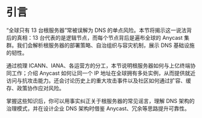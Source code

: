 # 引言

“全球只有 13 台根服务器”常被误解为 DNS 的单点风险。本节将揭示这一说法背后的真相：13 台代表的是逻辑节点，而每个节点背后是遍布全球的 Anycast 集群。我们会解析根服务器的部署策略、自治组织与容灾机制，展示 DNS 基础设施的韧性。

通过梳理 ICANN、IANA、各运营方的分工，本节说明根服务器如何与上亿终端协同工作；介绍 Anycast 如何让同一个 IP 地址在全球拥有多处实例，从而提供就近访问与抗攻击能力。还会讨论历史上的重大攻击事件以及社区如何通过扩容、缓存、政策协作应对风险。

掌握这些知识后，你可以用事实纠正关于根服务器的常见谣言，理解 DNS 架构的治理模式，并在设计企业 DNS 架构时借鉴 Anycast、冗余等思路提升可靠性。
